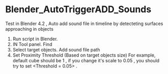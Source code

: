 # Blender_AutoTriggerADD_Sounds
Test in Blender 4.2 , Auto add sound file in timeline by detecteting surfaces approaching in objects

1. Run script in Blender.
2. IN Tool panel. Find <Add Sound When Objects Collide>
3. Select target objects. Add sound file path
4. Set Proximity Threshold (Based on target objects size)
   For example, default cube should be 1 , if you change it's scale to 0.05 , you should try to set <Threshold = 0.05> .
